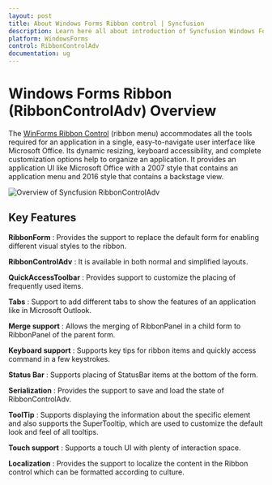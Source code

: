 ```yaml
---
layout: post
title: About Windows Forms Ribbon control | Syncfusion
description: Learn here all about introduction of Syncfusion Windows Forms Ribbon (RibbonControlAdv) control, its elements and more details.
platform: WindowsForms
control: RibbonControlAdv 
documentation: ug
---
```


# Windows Forms Ribbon (RibbonControlAdv) Overview

The [WinForms Ribbon Control](https://www.syncfusion.com/winforms-ui-controls/ribbon) (ribbon menu) accommodates all the tools required for an application in a single, easy-to-navigate user interface like Microsoft Office. Its dynamic resizing, keyboard accessibility, and complete customization options help to organize an application. It provides an application UI like Microsoft Office with a 2007 style that contains an application menu and 2016 style that contains a backstage view.

![Overview of Syncfusion RibbonControlAdv](OverView_Images/OverView_img1.jpg)

## Key Features

**RibbonForm** : Provides the support to replace the default form for enabling different visual styles to the ribbon.

**RibbonControlAdv** : It is available in both normal and simplified layouts.

**QuickAccessToolbar** : Provides support to customize the placing of frequently used items.

**Tabs** : Support to add different tabs to show the features of an application like in Microsoft Outlook.

**Merge support** : Allows the merging of RibbonPanel in a child form to RibbonPanel of the parent form.

**Keyboard support** : Supports key tips for ribbon items and quickly access command in a few keystrokes.

**Status Bar** :  Supports placing of StatusBar items at the bottom of the form.

**Serialization** :  Provides the support to save and load the state of RibbonControlAdv.

**ToolTip** : Supports displaying the information about the specific element and also supports the SuperTooltip, which are used to customize the default look and feel of all tooltips.

**Touch support** : Supports a touch UI with plenty of interaction space. 

**Localization** : Provides the support to localize the content in the Ribbon control which can be formatted according to culture.
